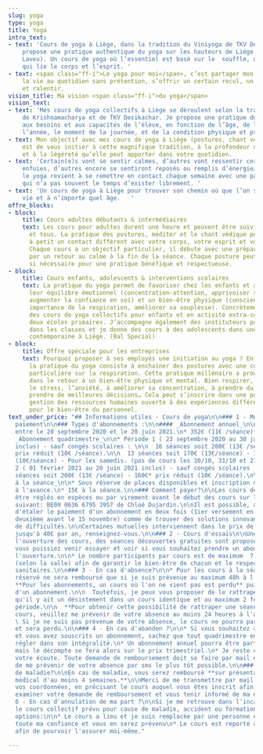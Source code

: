 ```yaml
---
slug: yoga
type: yoga
title: Yoga
intro_text:
- text: 'Cours de yoga à Liège, dans la tradition du Viniyoga de TKV Desikachar. Je
    propose une pratique authentique du yoga sur les hauteurs de Liège (Cointe et
    Laveu). Un cours de yoga où l’essentiel est basé sur le  souffle, une respiration
    qui lie le corps et l’esprit. '
- text: <span class="ff-i">Le yoga pour moi</span>, c’est partager mon regard sur
    la vie au quotidien sans prétention, s’offrir un certain recul, un peu de hauteur
    et ralentir.
vision_title: Ma vision <span class="ff-i">du yoga</span>
vision_text:
- text: 'Mes cours de yoga collectifs à Liège se déroulent selon la tradition de l’enseignement
    de Krishnamacharya et de TKV Desikachar. Je propose une pratique du yoga qui s’adapte
    aux besoins et aux capacités de l’élève, en fonction de l’âge, de la période de
    l’année, le moment de la journée, et de la condition physique et psychique. '
- text: Mon objectif avec mes cours de yoga à Liège (postures, chant védique et méditation)
    est de vous initier à cette magnifique tradition, à la profondeur de son apport
    et à la légèreté qu’elle peut apporter dans votre quotidien.
- text: 'Certain(e)s vont se sentir calmes, d’autres vont ressentir certaines émotions
    enfuies, d’autres encore se sentiront reposés ou remplis d’énergie… Pratiquer
    le yoga revient à se remettre en contact chaque semaine avec une partie de soi
    qui n’a pas souvent le temps d’exister librement. '
- text: 'Un cours de yoga à Liège pour trouver son chemin où que l’on soit dans la
    vie et à n’importe quel âge.   '
offre_blocks:
- block:
    title: Cours adultes débutants & intermédiaires
    text: Les cours pour adultes durent une heure et peuvent être suivis par toutes
      et tous. La pratique des postures, méditer et le chant védique permettent petit
      à petit un contact différent avec votre corps, votre esprit et votre respiration.
      Chaque cours a un objectif particulier, il débute avec une préparation et termine
      par un retour au calme à la fin de la séance. Chaque posture peut être adaptée
      si nécessaire pour une pratique bénéfique et respectueuse.
- block:
    title: Cours enfants, adolescents & interventions scolaires
    text: La pratique du yoga permet de favoriser chez les enfants et adolescents
      leur équilibre émotionnel (concentration-attention, apprivoiser ses émotions,
      augmenter la confiance en soi) et un bien-être physique (conscience de son corps,
      importance de la respiration, améliorer sa souplesse). Concrètement, j’organise
      des cours de yoga collectifs pour enfants et en activité extra-scolaire dans
      deux écoles primaires. J’accompagne également des instituteurs pour une sensibilisation
      dans les classes et je donne des cours à des adolescents dans une école de danse
      contemporaine à Liège. (Bal Special)
- block:
    title: Offre spéciale pour les entreprises
    text: Pourquoi proposer à ses employés une initiation au yoga ? En quelques mots,
      la pratique du yoga consiste à enchainer des postures avec une concentration
      particulière sur la respiration. Cette pratique millénaire a prouvé son efficacité
      dans le retour à un bien-être physique et mental. Bien respirer, aider à gérer
      le stress, l’anxiété, à améliorer sa concentration, à prendre du recul pour
      prendre de meilleures décisions… Cela peut s’inscrire dans une politique de
      gestion des ressources humaines ouverte à des expériences différentes et constructive
      pour le bien-être du personnel.
text_under_price: "## Informations utiles - Cours de yoga\n\n### 1 - Modalités de
  paiement\n\n### Types d'abonnements :\n\n#### _Abonnement annuel_\n\n* 32 séances
  entre le 20 septembre 2020 et le 20 juin 2021.\n* 352€ (11€ /séance)**_._**\n\n####
  _Abonnement quadrimestre_\n\n* Période 1 ( 23 septembre 2020 au 30 janvier 2021
  inclus) - sauf congés scolaires : \n\n  16 séances soit 208€ (13€ /séance) - 160€*
  prix réduit (10€ /séance).\n\n  13 séances soit 170€ (13€/séance) - 130€* prix réduit
  (10€/séance) - Pour les samedis. (pas de cours les 10/10, 31/10 et 27/11)\n* Période
  2 ( 01 février 2021 au 20 juin 2021 inclus) - sauf congés scolaires :              16
  séances soit 208€ (13€ /séance) - 160€* prix réduit (10€ /séance).\n\n#### _Cours
  à la séance_\n\n* Sous réserve de places disponibles et inscription minimum 24h
  à l'avance.\n* 15€ à la séance.\n\n### Comment payer?\n\nLes cours de yoga peuvent
  être réglés en espèces ou par virement avant le début des cours sur le compte IBAN
  suivant: BE09 0636 6795 3957 de Chloé Dujardin.\n\nIl est possible, après accord,
  d'étaler le paiement d'un abonnement en deux fois (1ier versement en septembre et
  deuxième avant le 15 novembre) comme de trouver des solutions innovantes an cas
  de difficultés.\n\nCertaines mutuelles interviennent dans le prix de l’abonnement
  jusqu'à 40€ par an, renseignez-vous.\n\n### 2 - Cours d'essais\n\nUne semaine avant
  l'ouverture des cours, des séances découvertes gratuites sont proposées pour que
  vous puissiez venir essayer et voir si vous souhaitez prendre un abonnement pour
  l'ouverture.\n\n* Le nombre participants par cours est de maximum  7 à 10 personnes
  (selon la salle) afin de garantir le bien-être de chacun et le respect des mesures
  sanitaires.\n\n### 3 - En cas d'absence?\n\n* Pour les cours à la séance, un cours
  réservé ne sera remboursé que si je suis prévenue au maximum 48h à l'avance.\n*
  **Pour les abonnements, un cours où l'on ne vient pas est perdu** puisqu'il s'agit
  d'un abonnement.\n\n  Toutefois, je peux vous proposer de le rattraper à condition
  qu'il y ait un désistement dans un cours identique et au maximum 2 fois sur la même
  période.\n\n  **Pour obtenir cette possibilité de rattraper une séance sur un autre
  cours, veuillez me prévenir de votre absence au moins 24 heures à l'avance par sms**.\n\n
  \ Si je ne suis pas prévenue de votre absence, le cours ne pourra pas être rattrapé
  et sera perdu.\n\n### 4 - En cas d'abandon ?\n\n* Si vous souhaitez abandonner
  et vous avez souscrits un abonnement, sachez que tout quadrimestre entamé est à
  régler dans son intégralité.\n* Un abonnement annuel pourra être partiellement remboursé
  mais le décompte se fera alors sur le prix trimestriel.\n* Je reste évidemment à
  votre écoute. Toute demande de remboursement doit se faire par mail et il est impératif
  de me prévenir de votre absence par sms le plus tôt possible.\n\n### 5 - En cas
  de maladie?\n\nEn cas de maladie, vous serez remboursé **sur présentation d'un certificat
  médical d'au moins 4 semaines.**\n\nMerci de me transmettre par mail votre certificat,
  vos coordonnées, en précisant le cours auquel vous êtes inscrit afin que je puisse
  examiner votre demande de remboursement et vous tenir informé de ma décision.\n\n###
  6 - En cas d'annulation de ma part ?\n\nSi je me retrouve dans l'incapacité de donner
  le cours collectif prévu pour cause de maladie, accident ou formation, ... Deux
  options:\n\n* Le cours a lieu et je suis remplacée par une personne en qui j'accorde
  toute ma confiance et vous en serez prévenu\n* Le cours est reporté à une date ultérieure
  afin de pourvoir l'assurer moi-même."

---
```

